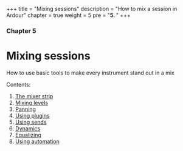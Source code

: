 +++
title = "Mixing sessions"
description = "How to mix a session in Ardour"
chapter = true
weight = 5
pre = "<b>5. </b>"
+++

### Chapter 5
# Mixing sessions

How to use basic tools to make every instrument stand out in a mix

Contents:

1. [The mixer strip](the-mixer-strip/)
2. [Mixing levels](mixing-levels/)
3. [Panning](panning/)
4. [Using plugins](using-plugins/)
5. [Using sends](using-sends/)
6. [Dynamics](dynamics/)
7. [Equalizing](equalizing/)
8. [Using automation](using-automation/)